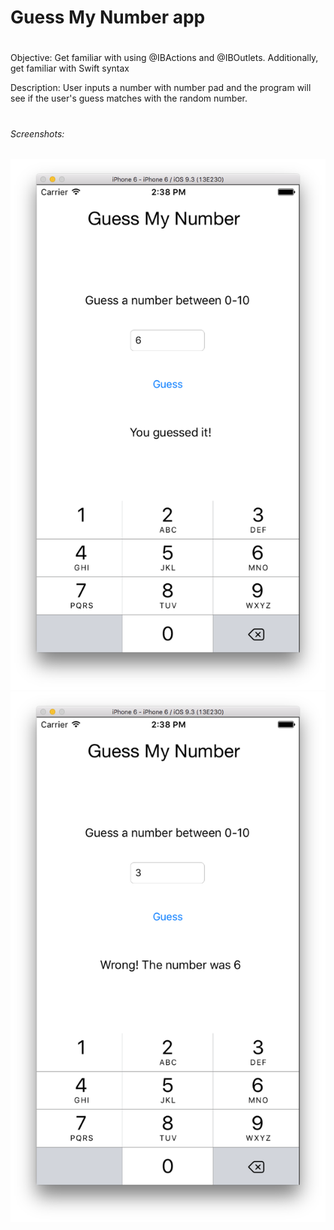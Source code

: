 # Guess My Number app
# 
Objective: Get familiar with using @IBActions and @IBOutlets.  Additionally, get familiar with Swift syntax

Description: User inputs a number with number pad and the program will see if the user's guess matches with the random number.
# 
###### Screenshots:
![Correct Guess](./GuessCorrectly.png?raw=true "Correct Guess!")
![Incorrect Guess](./GuessIncorrectly.png?raw=true "Incorrect Guess!")

